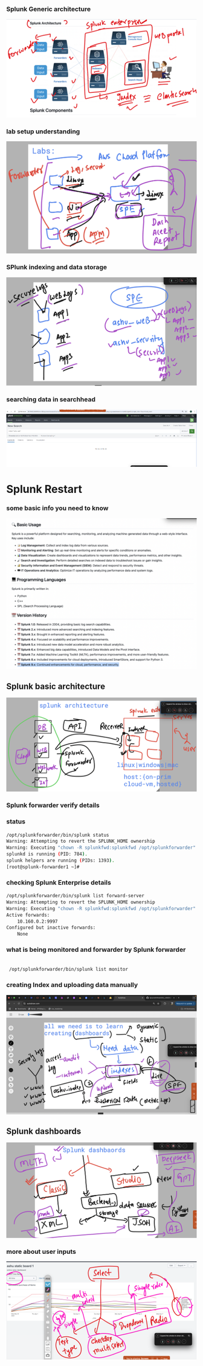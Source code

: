 ### Splunk Generic architecture 

<img src="sparch.png">

### lab setup understanding 

<img src="labenv.png">

### SPlunk indexing and data storage

<img src="datas.png">

### searching data in searchhead 

<img src="sh.png">

# Splunk Restart 

### some basic info you need to know 

<img src="rest1.png">

## Splunk basic architecture 

<img src="sparch11.png">


### Splunk forwarder verify details 

### status 

```bash
/opt/splunkforwarder/bin/splunk status 
Warning: Attempting to revert the SPLUNK_HOME ownership
Warning: Executing "chown -R splunkfwd:splunkfwd /opt/splunkforwarder"
splunkd is running (PID: 784).
splunk helpers are running (PIDs: 1393).
[root@splunk-forwarder1 ~]# 

```

### checking Splunk Enterprise details 

```bash
/opt/splunkforwarder/bin/splunk list forward-server
Warning: Attempting to revert the SPLUNK_HOME ownership
Warning: Executing "chown -R splunkfwd:splunkfwd /opt/splunkforwarder"
Active forwards:
	10.160.0.2:9997
Configured but inactive forwards:
	None

```

### what is being monitored and forwarder by Splunk forwarder

```bash

 /opt/splunkforwarder/bin/splunk list monitor 
```

### creating Index and uploading data manually 

<img src="index1.png">

## Splunk dashboards 

<img src="dash11.png">

### more about user inputs 

<img src="user1.png">

